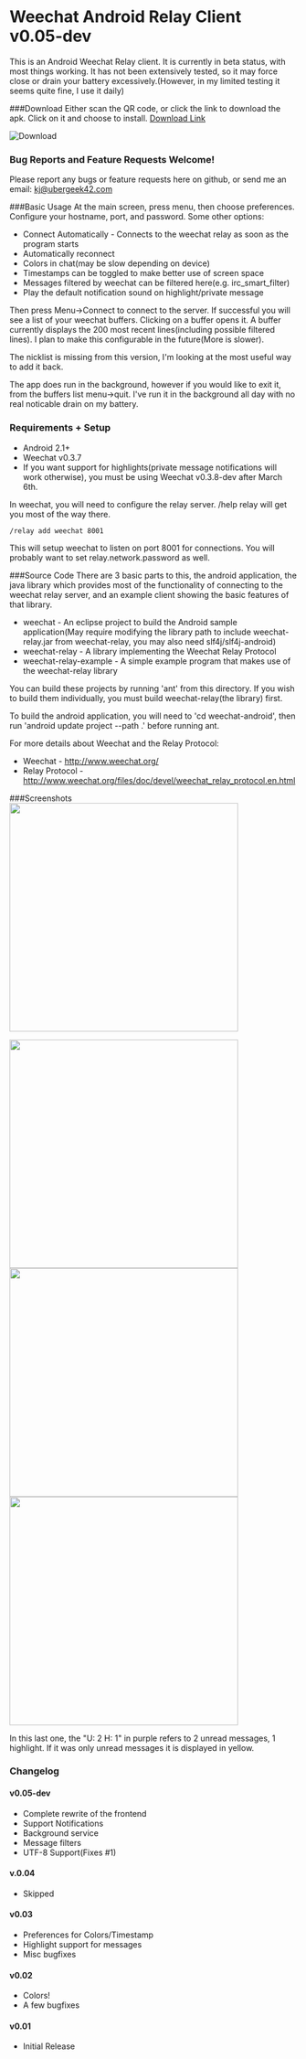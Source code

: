 Weechat Android Relay Client v0.05-dev
==================================
This is an Android Weechat Relay client.
It is currently in beta status, with most things working.  It has not been extensively tested, so it may force close or drain your battery excessively.(However, in my limited testing it seems quite fine, I use it daily)

###Download
Either scan the QR code, or click the link to download the apk.  Click on it and choose to install. [Download Link](https://github.com/downloads/ubergeek42/weechat-android/weechat-0.05-dev.apk)

![Download](https://chart.googleapis.com/chart?cht=qr&chs=200x200&chl=https://github.com/downloads/ubergeek42/weechat-android/weechat-0.05-dev.apk)

### Bug Reports and Feature Requests Welcome!
Please report any bugs or feature requests here on github, or send me an email: kj@ubergeek42.com

###Basic Usage
At the main screen, press menu, then choose preferences.
Configure your hostname, port, and password.  Some other options:

* Connect Automatically - Connects to the weechat relay as soon as the program starts
* Automatically reconnect
* Colors in chat(may be slow depending on device)
* Timestamps can be toggled to make better use of screen space
* Messages filtered by weechat can be filtered here(e.g. irc_smart_filter)
* Play the default notification sound on highlight/private message

Then press Menu->Connect to connect to the server. If successful you will see a list of your weechat buffers.  Clicking on a buffer opens it.  A buffer currently displays the 200 most recent lines(including possible filtered lines).  I plan to make this configurable in the future(More is slower).

The nicklist is missing from this version, I'm looking at the most useful way to add it back.

The app does run in the background, however if you would like to exit it, from the buffers list menu->quit.  I've run it in the background all day with no real noticable drain on my battery.

### Requirements + Setup
* Android 2.1+
* Weechat v0.3.7
* If you want support for highlights(private message notifications will work otherwise), you must be using Weechat v0.3.8-dev after March 6th.

In weechat, you will need to configure the relay server.  /help relay will get you most of the way there.

    /relay add weechat 8001

This will setup weechat to listen on port 8001 for connections.  You will probably want to set relay.network.password as well.

###Source Code
There are 3 basic parts to this, the android application, the java library which provides most of the functionality of connecting to the weechat relay server, and an example client showing the basic features of that library.

* weechat - An eclipse project to build the Android sample application(May require modifying the library path to include weechat-relay.jar from weechat-relay, you may also need slf4j/slf4j-android)
* weechat-relay - A library implementing the Weechat Relay Protocol
* weechat-relay-example - A simple example program that makes use of the weechat-relay library

You can build these projects by running 'ant' from this directory. If you wish to build them individually, you must build weechat-relay(the library) first.

To build the android application, you will need to 'cd weechat-android', then run 'android update project --path .' before running ant.

For more details about Weechat and the Relay Protocol:

* Weechat - http://www.weechat.org/
* Relay Protocol - http://www.weechat.org/files/doc/devel/weechat_relay_protocol.en.html

###Screenshots
<a href="https://github.com/ubergeek42/weechat-android/raw/master/releases/chat-channel.png"><img src="https://github.com/ubergeek42/weechat-android/raw/master/releases/chat-channel.png" width="400px"></a>

<a href="https://github.com/ubergeek42/weechat-android/raw/master/releases/preferences.png"><img src="https://github.com/ubergeek42/weechat-android/raw/master/releases/preferences.png" height="400px"></a>
<a href="https://github.com/ubergeek42/weechat-android/raw/master/releases/buffers.png"><img src="https://github.com/ubergeek42/weechat-android/raw/master/releases/buffers.png" height="400px"></a>
<a href="https://github.com/ubergeek42/weechat-android/raw/master/releases/notifications.png"><img src="https://github.com/ubergeek42/weechat-android/raw/master/releases/notifications.png" height="400px"></a>

In this last one, the "U: 2 H: 1" in purple refers to 2 unread messages, 1 highlight.  If it was only unread messages it is displayed in yellow.


### Changelog
#### v0.05-dev
* Complete rewrite of the frontend
* Support Notifications
* Background service
* Message filters
* UTF-8 Support(Fixes #1)

#### v.0.04
* Skipped

#### v0.03
* Preferences for Colors/Timestamp
* Highlight support for messages
* Misc bugfixes

#### v0.02
* Colors!
* A few bugfixes

#### v0.01
* Initial Release
